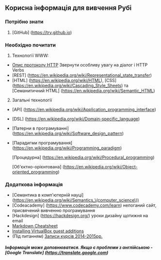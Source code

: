 ## Корисна інформація для вивчення Рубі

### Потрібно знати
1. [GitHub] (https://try.github.io)

### Необхідно почитати
1. Технології WWW:
  * [Опис протоколу HTTP](https://en.wikipedia.org/wiki/Hypertext_Transfer_Protocol) Звернути особливу увагу на діалог і HTTP Verbs
  * [REST] (https://en.wikipedia.org/wiki/Representational_state_transfer)
  * [HTML] (https://en.wikipedia.org/wiki/HTML), [CSS] (https://en.wikipedia.org/wiki/Cascading_Style_Sheets) та [Семанитичний HTML] (https://en.wikipedia.org/wiki/Semantic_HTML)
2. Загальні технології
  * [API] (https://en.wikipedia.org/wiki/Application_programming_interface)
  * [DSL] (https://en.wikipedia.org/wiki/Domain-specific_language)
  * [Патерни в програмуванні] (https://en.wikipedia.org/wiki/Software_design_pattern)
  * [Парадигми програмування] (https://en.wikipedia.org/wiki/Programming_paradigm)

     [Процедурна] (https://en.wikipedia.org/wiki/Procedural_programming)

     [Об'єктно-орієнтована] (https://en.wikipedia.org/wiki/Object-oriented_programming)

### Додаткова інформація
* [Семантика в комп'ютерній науці] (https://en.wikipedia.org/wiki/Semantics_\(computer_science\))
* [Codeacademy] (https://www.codecademy.com/learn) непоганий сайт, присвячений вивченню програмування
* [Hackdesign] (https://hackdesign.org/) уроки дизайну щотижня на email
* [Markdown Cheatsheet](https://github.com/adam-p/markdown-here/wiki/Markdown-Cheatsheet "Markdown Cheatsheet")
* [Installing VirtualBox guest additions ](http://askubuntu.com/questions/22743/how-do-i-install-guest-additions-in-a-virtualbox-vm)
* (Під питанням) [Записи курсів 2014-2015рр.](https://www.youtube.com/channel/UCxX64J0PGEa5psZvtYb6UFw/videos "Курси 2015-2016рр.")

##### Інформація може доповнюватися. Якщо є проблеми з англійською - [Google Translate] (https://translate.google.com)